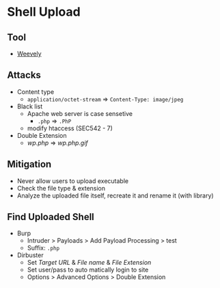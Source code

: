 # Shell Upload

## Tool
- [Weevely](/Tools/weevely.md)

## Attacks
- Content type
  - ```application/octet-stream``` => ```Content-Type: image/jpeg```
- Black list
  - Apache web server is case sensetive
    - ```.php``` => ```.PhP```  
  - modify htaccess (SEC542 - 7) 
- Double Extension
  - *wp.php* => *wp.php.gif* 

## Mitigation
- Never allow users to upload executable
- Check the file type & extension
- Analyze the uploaded file itself, recreate it and rename it (with library)


## Find Uploaded Shell
- Burp
  - Intruder > Payloads > Add Payload Processing > test
  - Suffix: ```.php```
- Dirbuster
  - Set *Target URL* & *File name* & *File Extension*
  - Set user/pass to auto matically login to site
  - Options > Advanced Options > Double Extension

